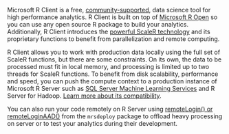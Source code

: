Microsoft R Client is a free, [community-supported](https://social.msdn.microsoft.com/Forums/en-US/home?forum=MicrosoftR), data science tool for high performance analytics.  R Client is built on top of [Microsoft R Open](https://mran.microsoft.com/open/) so you can use any open source R package to build your analytics. Additionally, R Client introduces the [powerful ScaleR technology](../../scaler-getting-started.md) and its proprietary functions to benefit from parallelization and remote computing. 

R Client allows you to work with production data locally using the full set of ScaleR functions, but there are some constraints.  On its own, the data to be processed must fit in local memory, and processing is limited up to two threads for ScaleR functions. To benefit from disk scalability, performance and speed, you can push the compute context to a production instance of Microsoft R Server such as [SQL Server Machine Learning Services](https://msdn.microsoft.com/en-us/library/mt604845.aspx) and R Server for Hadoop. [Learn more about its compatibility](../../r-client-compatibility.md). 

You can also run your code remotely on R Server using [remoteLogin() or remoteLoginAAD()](../../operationalize/remote-execution.md) from the `mrsdeploy` package to offload heavy processing on server or to test your analytics during their development. 
